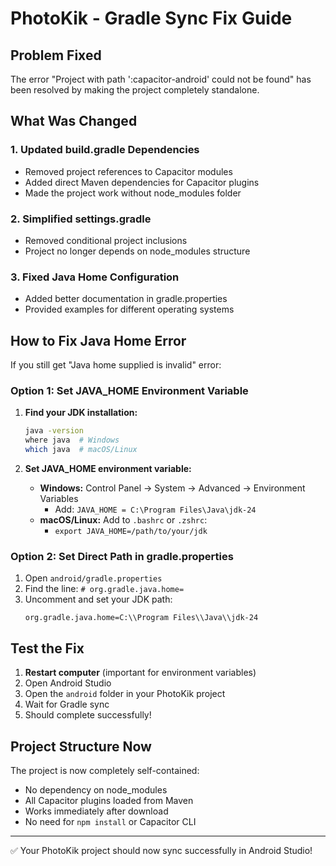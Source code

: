 # PhotoKik - Gradle Sync Fix Guide

## Problem Fixed
The error "Project with path ':capacitor-android' could not be found" has been resolved by making the project completely standalone.

## What Was Changed

### 1. Updated build.gradle Dependencies
- Removed project references to Capacitor modules
- Added direct Maven dependencies for Capacitor plugins
- Made the project work without node_modules folder

### 2. Simplified settings.gradle
- Removed conditional project inclusions
- Project no longer depends on node_modules structure

### 3. Fixed Java Home Configuration
- Added better documentation in gradle.properties
- Provided examples for different operating systems

## How to Fix Java Home Error

If you still get "Java home supplied is invalid" error:

### Option 1: Set JAVA_HOME Environment Variable
1. **Find your JDK installation:**
   ```bash
   java -version
   where java  # Windows
   which java  # macOS/Linux
   ```

2. **Set JAVA_HOME environment variable:**
   - **Windows:** Control Panel → System → Advanced → Environment Variables
     - Add: `JAVA_HOME = C:\Program Files\Java\jdk-24`
   - **macOS/Linux:** Add to `.bashrc` or `.zshrc`:
     - `export JAVA_HOME=/path/to/your/jdk`

### Option 2: Set Direct Path in gradle.properties
1. Open `android/gradle.properties`
2. Find the line: `# org.gradle.java.home=`
3. Uncomment and set your JDK path:
   ```properties
   org.gradle.java.home=C:\\Program Files\\Java\\jdk-24
   ```

## Test the Fix
1. **Restart computer** (important for environment variables)
2. Open Android Studio
3. Open the `android` folder in your PhotoKik project
4. Wait for Gradle sync
5. Should complete successfully!

## Project Structure Now
The project is now completely self-contained:
- No dependency on node_modules
- All Capacitor plugins loaded from Maven
- Works immediately after download
- No need for `npm install` or Capacitor CLI

---

✅ Your PhotoKik project should now sync successfully in Android Studio!
